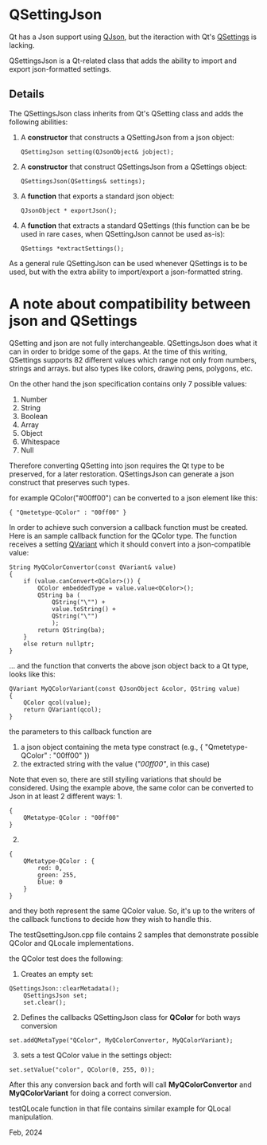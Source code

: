 # QSettingJson

Qt has a Json support using [QJson](https://doc.qt.io/qt-6/json.html), but the iteraction with Qt's [QSettings](https://doc.qt.io/qt-6/qsettings.html) is lacking. 

QSettingsJson is a Qt-related class that adds the ability to import and export json-formatted settings.

## Details

The QSettingsJson class inherits from Qt's QSetting class and adds the following abilities:

1. A **constructor** that constructs a QSettingJson from a json object:
    ```lang c++
    QSettingJson setting(QJsonObject& jobject);
    ```
2. A **constructor** that construct QSettingsJson from a QSettings object:
    ```lang cpp
    QSettingsJson(QSettings& settings);
    ```
3. A **function** that exports a standard json object:
    ```lang c++
    QJsonObject * exportJson();
    ```
4. A **function** that extracts a standard QSettings (this function can be be used in rare cases, when QSettingJson cannot be used as-is):
    ```lang c++
    QSettings *extractSettings();
    ```
    
As a general rule QSettingJson can be used whenever QSettings is to be used, but with the extra ability to import/export a json-formatted string.

# A note about compatibility between json and QSettings

QSetting and json are not fully interchangeable. QSettingsJson does what it can in order to bridge some of the gaps. At the time of this writing, QSettings supports 82 different values which range not only from numbers, strings and arrays. but also types like colors, drawing pens, polygons, etc.

On the other hand the json specification contains only 7 possible values:
1. Number 
2. String 
3. Boolean 
4. Array 
5. Object 
6. Whitespace
7. Null

Therefore converting QSetting into json requires the Qt type to be preserved, for a later restoration. 
QSettingsJson can generate a json construct that preserves such types. 

for example QColor("#00ff00") can be converted to a json element like this:
```lang=json
{ "Qmetetype-QColor" : "00ff00" }
```
In order to achieve such conversion a callback function must be created. Here is an sample callback function for the QColor type. The function receives a setting [QVariant](https://doc.qt.io/qt-6/qvariant.html) which it should convert into a json-compatible value:
```lang=c++
String MyQColorConvertor(const QVariant& value)
{
    if (value.canConvert<QColor>()) {
        QColor embeddedType = value.value<QColor>();
        QString ba (
            QString("\"") +
            value.toString() +
            QString("\"")
            );
        return QString(ba);
    }
    else return nullptr;
}
```

... and the function that converts the above json object back to a Qt type, looks like this:
```lang=c++
QVariant MyQColorVariant(const QJsonObject &color, QString value)
{
    QColor qcol(value);
    return QVariant(qcol);
}
```
the parameters to this callback function are
1. a json object containing the meta type constract (e.g., { "Qmetetype-QColor" : "00ff00" })
1. the extracted string with the value (*"00ff00"*, in this case)

Note that even so, there are still styiling variations that should be considered. Using the example above, the same color can be converted to Json in at least 2 different ways:
1. 
``` lang=json
{ 
    QMetatype-QColor : "00ff00" 
}
```
2. 
``` lang=json
{ 
    QMetatype-QColor : {
        red: 0,
        green: 255,
        blue: 0
    } 
}
```

and they both represent the same QColor value. So, it's up to the writers of the callback functions to decide how they wish to handle this. 

The testQsettingJson.cpp file contains 2 samples that demonstrate possible QColor and QLocale implementations.

the QColor test does the following:
1. Creates an empty set:
```lang=c++
QSettingsJson::clearMetadata();
    QSettingsJson set;
    set.clear();
```
2. Defines the callbacks QSettingJson class for **QColor** for both ways conversion
```lang=c++
set.addQMetaType("QColor", MyQColorConvertor, MyQColorVariant);
```
3. sets a test QColor value in the settings object:
```lang=c++
set.setValue("color", QColor(0, 255, 0));
```
After this any conversion back and forth will call **MyQColorConvertor** and **MyQColorVariant** for doing a correct conversion.

testQLocale function in that file contains similar example for QLocal manipulation.

Feb, 2024
